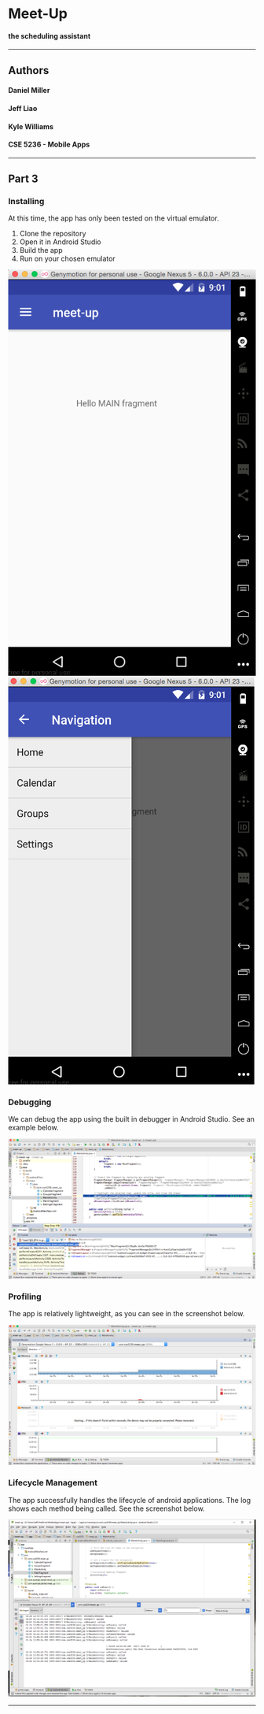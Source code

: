 # Meet-Up
#### the scheduling assistant

------
## Authors
#### Daniel Miller
#### Jeff Liao
#### Kyle Williams
#### CSE 5236 - Mobile Apps

------
## Part 3

### Installing
At this time, the app has only been tested on the virtual emulator.

1. Clone the repository
2. Open it in Android Studio
3. Build the app
4. Run on your chosen emulator

![Installing](/screenshots/app1.png)
![Installing](/screenshots/app2.png)

### Debugging
We can debug the app using the built in debugger in Android Studio. See an example below.

![Debugger](/screenshots/debugging.png)

### Profiling
The app is relatively lightweight, as you can see in the screenshot below.

![Profiling](/screenshots/profiling.png)

### Lifecycle Management
The app successfully handles the lifecycle of android applications. The log shows each method being called. See the screenshot below.

![Lifecycle Log](/screenshots/logs.png)


------
